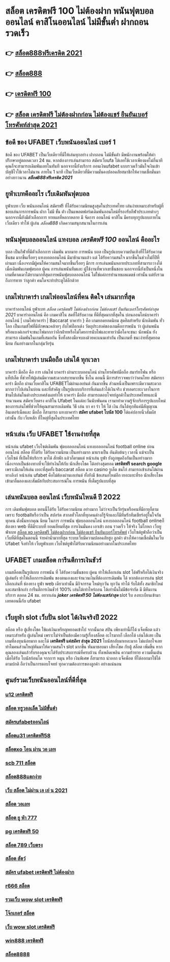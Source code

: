 # สล็อต เครดิตฟรี 100 ไม่ต้องฝาก  พนันฟุตบอลออนไลน์  คาสิโนออนไลน์ ไม่มีขั้นต่ำ ฝากถอนรวดเร็ว 

## 👉 [สล็อต888ฟรีเครดิต 2021](https://mabet.net/credit-free-100/)
## 👉 [สล็อต888](https://mabet.net/pg-slot-credit-free/)
## 👉 [เครดิตฟรี 100](https://mabet.net/)
## 👉 [สล็อต เครดิตฟรี ไม่ต้องฝากก่อน ไม่ต้องแชร์ ยืนยันเบอร์โทรศัพท์ล่าสุด 2021](https://mabet.net/credit-free-new/)

## ข้อดี ของ UFABET เว็บพนันออนไลน์  เบอร์ 1

ข้อดี ของ UFABET เป็นเว็บเดียวที่มีให้เล่นทุกอย่าง ฝากถอน ไม่มีขั้นต่ํา  มีพนักงานพร้อมให้คำปรึกษาอยู่ตลอดเวลา 24 ชม. หากต้องการเล่นสามารถ  สมัครเว็บufa ได้เลยใช้เวลาเพียงแค่ไม่กี่นาทีคุณก็จะสามารถเดิมพันเลยในทันที นอกจากนี้ยังบริการ  ถอนเงินufabet  แบบรวดเร็วมันใจเงินเข้าบัญชีไวใช้เวลาไม่นาน ภายใน 1 นาที เป็นเว็บเดียวที่มีความมั่นคงปลอดภัยสมาชิกให้ความเชื่อมั่นมาอย่างยาวนาน
 ***สล็อต888ฟรีเครดิต 2021***

## ยูฟ่าเบทคืออะไร  เว็บเดิมพันฟุตบอล 

ยูฟ่าเบท  เว็บ   พนันออนไลน์ สมัครฟรี  ที่ได้รับความนิยมสูงสุดในประเทศไทย เล่นง่ายเหมาะสำหรับผู้ที่ชอบเล่นการการพนัน ฝาก ไม่มี ขั้น ต่ํา  เป็นแพลตฟอร์มเดิมพันออนไลน์ที่รองรับกีฬาประเภทต่างๆ นอกจากนี้ยังมีตัวเลือกการ ทายผลที่หลากหลาย มี จัดการ  ออนไลน์ คาสิโน  มีครบทุกรูปแบบภายในเว็บเดียว ทำให้  ผู้เล่น *สล็อต888* เกิดความสนุกสนานในการเล่น


##  พนันฟุตบอลออนไลน์   แทงบอล  *เครดิตฟรี 100* ออนไลน์ คืออะไร

 บอล  เป็นกีฬาที่มีตัวเลือกการ เดิมพัน มากมาย การพนัน บอล  เป็นรูปแบบความบันเทิงที่ไได้รับความชื่นชม มากขึ้นเรื่อยๆ  แทงบอลออนไลน์  มีมาช้านานแล้ว แต่ ได้รับความสนใจ มากขึ้นในช่วงไม่กี่ปีที่ผ่านมา เนื่องจากมีผู้คนให้ความสนใจมากขึ้นเรื่อยๆ มีการ การเล่นพนันหลายประเภทที่สามารถวางได้เมื่อเดิมพันเกมฟุตบอล   ผู้คน การเล่นพนันทีมและ ผู้ใช้งานที่พวกเขาชื่นชอบ นอกจากนี้ยังเป็นหนึ่งในเกมที่คาดเดาได้ยากมากที่สุดการพนันฟุตบอลออนไลน์   ไม่ใช่แค่การทำนายผลแมตช์ เท่านั้น แต่ยังรวมถึงการทาย ว่าลูกค้า คนใดจะทำประตูได้อีกด้วย

##  เกมไพ่บาคาร่า  เกมไพ่ออนไลน์ที่คน ติดใจ  เล่นมากที่สุด

บาคาร่าออนไลน์   ยูฟ่าเบท  *สล็อต เครดิตฟรี ไม่ต้องฝากก่อน ไม่ต้องแชร์ ยืนยันเบอร์โทรศัพท์ล่าสุด 2021* บาคาร่าออนไลน์  คือ เกมคาสิโน สดที่ได้รับความ ที่ดีที่สุดมากที่สุดใน บ่อนออนไลน์บาคาร่าออนไลน์ | เกมไพ่บาคาร่า | Baccarat บาคาร่า } คือ เกมยอดยอดนิยม สุดฮิตสำหรับ นักเดิมพัน ทั่วโลก เป็นเกมส์ไพ่ที่มีลักษณะคล้ายๆ กับไพ่ป๊อกเด้ง วัตถุประสงค์ของเกมคือการพนัน ว่า ผู้เล่นพนันหรือแบงค์เกอร์จะชนะไพ่มากกว่าอีกฝ่ายหรือไม่โดยการนับไพ่และทายว่ามือใดจะชนะ  นักพนัน ยัง สามารถ  เดิมพันในเกมที่เสมอกัน ซึ่งทั้งสองมือจบลงด้วยคะแนนเท่ากัน เป็นเกมที่  ชนะง่ายที่สุดยอดนิยม กันอย่างมากในกลุ่มวัยรุ่น


##  เกมไพ่บาคาร่า บนมือถือ เล่นได้ ทุกเวลา

บาคาร่า มือถือ คือ การ เล่นไพ่ บาคาร่า ผ่านระบบออนไลน์ ผ่านโทรศัพท์มือถือ สมาร์ทโฟน หรือ แท็ปเล็ต ที่ช่วยให้ผู้เล่นมีความสะดวกสบายมากขึ้น ซึ่งใน  ตอนนี้  มีการสำรวจพบว่าว่าคนไทย สมัครบาคาร่า มือถือ ผ่านเว็บคาสิโน UFABETไม่ผ่านเอเย่นต์  กันมากขึ้น ส่วนหนึ่งเป็นเพราะมีความสะดวกมากกว่าไปเล่นในบ่อน และที่สำคัญ เป็นรูปแบบบริการที่เล่นแล้วได้เงินจริง ช่วยลดระยะเวลาในการข้ามไปเล่นในต่างประเทศส่งผลทำให้ บาคาร่า มือถือ สามารถตอบโจทย์ลูกค้าในประเทศไทยและมีจำนวนคน  สมัครเว็บตรง คาสิโน Ufabet   ในแต่ละวันนับพันคน เรามาทำความรู้จักบริการรูปแบบใหม่ของการเล่นไพ่ที่ช่วยให้คุณสามารถเดิมพัน  วิธี เล่น บา คา ร่า ให้ ได้ เงิน กันได้ทุกทีแค่มีสัญญาณอินเตอร์เน็ตและ มือถือ ก็สามารถ แทงบาคาร่า **สมัคร ufabet โบนัส 100** ได้แค่ปลายนิ้วสัมผัสเท่านั้น กับ  เว็บหลัก ที่ใหญ่ที่สุดในประเทศไทย


## หน้าเล่น เว็บ  UFABET ใช้งานง่ายที่สุด 

หน้าเล่น  ufabet  เว็บไซต์เดิมพัน  ฟุตบอลออนไลน์ แทงบอลออนไลน์ football online  บ่อนออนไลน์  สล็อต ที่ได้รับ ได้รับความนิยม เป็นอย่างมาก มาแรงเป็น  อันดับต้นๆ   เวลานี้  แม้จะเป็น เว็บไซต์ ที่เปิดให้บริการ มาได้  สักพัก แล้วก็ตามแต่ หน้าเล่น  ยูฟ่า ยังถูกพูดถึงกันเป็นอย่างมาก เนื่องจากเป็นช่องทางที่จะใช้ทำเงินให้กับ นักเสี่ยงโชค  ได้อย่างสุดยอด  **เครดิตฟรี search google** เพราะมีเกมให้เล่น เยอะที่สุดทั้ง  baccarat สล็อต  มวย  casino    รูเล็ต  ชนไก่ สามารถเข้าเล่นได้ผ่านทางลิงก์  หน้าเล่น  ufabet  คือไม่ต้องผ่านเอเย่นต์  ทั้งยังมี ข้อเสนอใหม่อีก เยอะแยะที่รอ นักเสี่ยงโชค เข้ามาลิ้มลองและสัมผัสกับประสบการณ์ใน การพนัน ที่เต็มรูปแบบที่สุด


##  เล่นพนันบอล ออนไลน์  เว็บพนันไหนดี ปี 2022

การ เดิมพันฟุตบอล  ตอนนี้ได้รับ ได้รับความนิยม อย่างมาก ไม่ว่าจะเป็นวัยรุ่นหรือคนที่มีอายุก็ตาม เพราะ footballหรือว่าเป็น สปอร์ต สากลทั่วโลกที่ทุกคนต่างก็รู้จักและก็มีทีมรักทีมเชียร์อยู่ในใจกันทุกคน ดังนั้นหากคุณ นิยม ในการ การพนัน ฟุตบอลออนไลน์ แทงบอลออนไลน์ football onlineก็ต้องหา web ที่ดีมีระบบที่ ยอดเยี่ยมที่สุด การเงินมั่นคง   เอาเข้า ถอน  รวดเร็ว  ให้จริง  ไม่โกหก   เว็บยูฟ่าเบท [สล็อต xo เครดิตฟรี ไม่ต้องฝากก่อน ไม่ต้องแชร์ ยืนยันเบอร์โทรศัพท์](https://mabet.net/register/) เว็บไซต์ยูฟ่าถือว่าเป็นเว็บที่ดีที่สุดในตอนนี้ จ่ายค่าน้ำมากที่สุด ระบบเว็บมีความปลอดภัยสูง ลูกค้า ต่างให้ความเชื่อมั่นในเว็บ Ufabet  จึงทำให้ เว็บยูฟ่าเบท เว็บไซต์ยูฟ่าได้รับความนิยมอย่างมากในประเทศไทย

## UFABET  เกมสล็อต การีนตีการเงินชัวร์

 เกมสล็อตเป็นรูปแบบ การพนัน ที่ ได้รับความชื่นชอบ ผู้คน  ทำให้เลือกเล่น slot ได้ฟรีหรือได้เงินจริง ผู้เล่นยัง  ทำให้เลือกการเดิมพัน ของตนเองและจำนวนเงินที่ต้องการเดิมพัน ได้ หากต้องการเล่น slot เลือกเล่นที่ ช่องทาง  ยูฟ่า  web เดียวเท่านั้น มีกิจกรรม  ใหม่ทุกวัน ทุกวัน  ทำได้ รับได้ทั้ง สมาชิกใหม่และสมาชิกเก่า การีนตีการเงินชัวร์ 100% เล่นได้เท่าไหร่ถอน ได้เท่านั้นไม่มีข้อจำกัด มี มีทีมงาน บริการ ตลอด 24 ชม.   อยากเล่น ***joker เครดิตฟรี 50 ไม่ต้องแชร์ล่าสุด*** slot รีบ ลงทะเบียนเข้ามาเลยตอนนี้กับ  ufabet 


## เว็บยูฟ่า slot  เว็บปั่น slot ได้เงินจริงปี 2022

สล็อต หรือ ตู้เสี่ยงโชค ใช้แค่เงินเหรียญหยอดเข้าไป จากนั้นกด   สปิน  เพียงเท่านี้ก็ได้ แจ็คพ็อต แล้ว เหมาะสำหรับ ผู้เล่นใหม่  เพราะไม่จำเป็นต้องมีความรู้เรื่องสล็อต อะไรมากก็ เลือกได้ เล่นได้เลย เป็นเกมที่ลงทุนน้อยมาก และได้ **เครดิตฟรี แค่สมัคร ล่าสุด 2021** โบนัสกลับมาเยอะมาก ไม่แปลกใจเลยทำไมคนส่วนใหญ่หันมาให้ความสนใจ slot มากขึ้น หันมาชอบมา เสี่ยงโชค กับตู้ สล็อต เพิ่มขึ้น หากคุณลองเล่นแล้วรับรองคุณจะได้รับประสบการณ์ที่ครบถ้วน ทั้งเพลิดเพลิน  ความท้าทาย ความตื่นเต้น เมื่อได้รับ โบนัสก้อนโต จากการ หมุน หรือ เงินพิเศษ ก็สามารถ  นำออก แจ็คพ็อต ที่ได้ออกมาใช้ได้ตามปกติ ถือว่าเป็นการตอบโจทย์ ทุกความต้องการของลูกค้า อย่างแน่นอน 


## ศูนย์รวมเว็บพนันออนไลน์ที่ดีที่สุด

### [u12 เครดิตฟรี](https://atom.io/themes/สล็อตเว็บแม่%20MABET.net%20เครดิตฟรี50ไม่ต้องฝากไม่ต้องแชร์%20กดรับเอง%20008%20สล็อต%20สล็อตแตกหนัก%2020รับ100)
### [สล็อต ทรูวอลเล็ต ไม่มีขั้นต่ํา](https://atom.io/themes/สล็อตเว็บแม่%20MABET.net%20โหลด%20app%20เครดิตฟรี%20008%20สล็อต%20สล็อตแตกหนัก%2020รับ100)
### [สมัครufabetออนไลน์](https://atom.io/themes/สล็อตเว็บแม่%20MABET.net%20สล็อต%20แตกหนัก%20008%20สล็อต%20สล็อตแตกหนัก%2020รับ100)
### [สล็อตu31 เครดิตฟรี58](https://atom.io/themes/สล็อตเว็บแม่%20MABET.net%20จีคลับ%20สล็อต%20มือถือ%20008%20สล็อต%20สล็อตแตกหนัก%2020รับ100)
### [สล็อตxo โอน ผ่าน วอ เลท](https://atom.io/themes/สล็อตเว็บแม่%20MABET.net%20lavagame%20เครดิตฟรี%20100%20008%20สล็อต%20สล็อตแตกหนัก%2020รับ100)
### [scb 711 สล็อต](https://atom.io/themes/สล็อตเว็บแม่%20MABET.net%20wow%20slot%20666เครดิตฟรี%20008%20สล็อต%20สล็อตแตกหนัก%2020รับ100)
### [สล็อต888แตกง่าย](https://atom.io/themes/สล็อตเว็บแม่%20MABET.net%20pg%20เครดิตฟรี%20กดรับ%20เอง%20008%20สล็อต%20สล็อตแตกหนัก%2020รับ100)
### [เว็บ สล็อต ไม่ผ่าน เอ เย่ น 2021](https://atom.io/themes/สล็อตเว็บแม่%20MABET.net%20สล็อต%20ฝาก%2050%20รับ%20100%20008%20สล็อต%20สล็อตแตกหนัก%2020รับ100)
### [สล็อต วอเลท](https://atom.io/themes/สล็อตเว็บแม่%20MABET.net%20เครดิตฟรี%20ไม่ต้องฝาก%20ไม่ต้องแชร์%20แค่ยืนยันเบอร์%20008%20สล็อต%20สล็อตแตกหนัก%2020รับ100)
### [สล็อต ยู ฟ่า 777](https://atom.io/themes/สล็อตเว็บแม่%20MABET.net%20เครดิตฟรี%20กด%20รับ%20เอง%2088%202022%20008%20สล็อต%20สล็อตแตกหนัก%2020รับ100)
### [pg เครดิตฟรี 50](https://atom.io/themes/สล็อตเว็บแม่%20MABET.net%20สล็อต%20ufabet%20เว็บตรง%20008%20สล็อต%20สล็อตแตกหนัก%2020รับ100)
### [สล็อต 789 เว็บตรง](https://atom.io/themes/สล็อตเว็บแม่%20MABET.net%20win888%20เครดิตฟรี%20008%20สล็อต%20สล็อตแตกหนัก%2020รับ100)
### [สล็อต สัตว์](https://atom.io/themes/สล็อตเว็บแม่%20MABET.net%20365%20สล็อต%20008%20สล็อต%20สล็อตแตกหนัก%2020รับ100)
### [สมัคร ufabet เครดิตฟรี ไม่ต้องฝาก](https://atom.io/themes/สล็อตเว็บแม่%20MABET.net%20เครดิตฟรี%20ไม่ต้องฝาก%20ไม่ต้องแชร์%20แค่สมัครใหม่ล่าสุด%20008%20สล็อต%20สล็อตแตกหนัก%2020รับ100)
### [r666 สล็อต](https://atom.io/themes/สล็อตเว็บแม่%20MABET.net%20สล็อต888%20008%20สล็อต%20สล็อตแตกหนัก%2020รับ100)
### [รวมเว็บ wow slot เครดิตฟรี](https://atom.io/themes/สล็อตเว็บแม่%20MABET.net%20joker%20สล็อต8888%20008%20สล็อต%20สล็อตแตกหนัก%2020รับ100)
### [โจ๊กเกอร์ สล็อต](https://atom.io/themes/สล็อตเว็บแม่%20MABET.net%20เครดิตฟรี%20แค่สมัคร%20008%20สล็อต%20สล็อตแตกหนัก%2020รับ100)
### [เว็บ wow slot เครดิตฟรี](https://atom.io/themes/สล็อตเว็บแม่%20MABET.net%20โหลด%20สล็อต%20168%20008%20สล็อต%20สล็อตแตกหนัก%2020รับ100)
### [win888 เครดิตฟรี](https://atom.io/themes/สล็อตเว็บแม่%20MABET.net%20thaislotเครดิตฟรี%20008%20สล็อต%20สล็อตแตกหนัก%2020รับ100)
### [สล็อต8888](https://atom.io/themes/สล็อตเว็บแม่%20MABET.net%20สล็อต%20xo%20เว็บตรงไม่ผ่านเอเย่นต์%202021%20008%20สล็อต%20สล็อตแตกหนัก%2020รับ100)